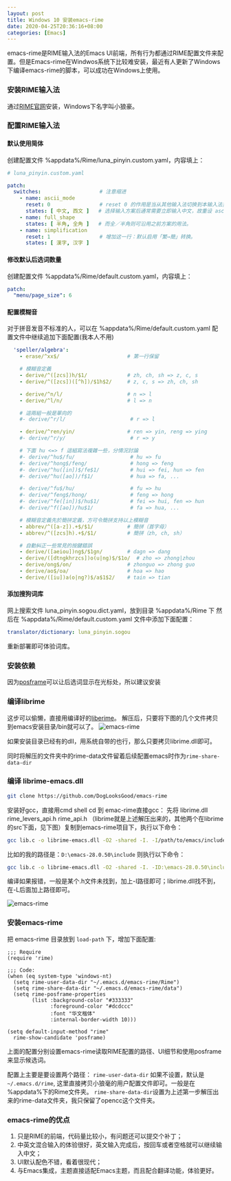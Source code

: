 ```yaml
---
layout: post
title: Windows 10 安装emacs-rime
date: 2020-04-25T20:36:16+08:00
categories: [Emacs]
---
```

 emacs-rime是RIME输入法的Emacs UI前端，所有行为都通过RIME配置文件来配置。但是Emacs-rime在Windwos系统下比较难安装，最近有人更新了Windows下编译emacs-rime的脚本，可以成功在Windows上使用。

### 安装RIME输入法
通过[RIME官网](https://rime.im/)安装，Windows下名字叫小狼豪。

### 配置RIME输入法

#### 默认使用简体

创建配置文件 %appdata%/Rime/luna_pinyin.custom.yaml，内容填上：

```yaml
# luna_pinyin.custom.yaml

patch:
  switches:                   # 注意缩进
    - name: ascii_mode
      reset: 0                # reset 0 的作用是当从其他输入法切换到本输入法重设为指定状态
      states: [ 中文, 西文 ]   # 选择输入方案后通常需要立即输入中文，故重设 ascii_mode = 0
    - name: full_shape
      states: [ 半角, 全角 ]   # 而全／半角则可沿用之前方案的用法。
    - name: simplification
      reset: 1                # 增加这一行：默认启用「繁→簡」转换。
      states: [ 漢字, 汉字 ]
```

#### 修改默认后选词数量

创建配置文件 %appdata%/Rime/default.custom.yaml，内容填上：

```yaml
patch:
  "menu/page_size": 6
```

#### 配置模糊音

对于拼音发音不标准的人，可以在 %appdata%/Rime/default.custom.yaml 配置文件中继续追加下面配置(我本人不用)

```yaml
  'speller/algebra':
    - erase/^xx$/                      # 第一行保留

    # 模糊音定義
    - derive/^([zcs])h/$1/             # zh, ch, sh => z, c, s
    - derive/^([zcs])([^h])/$1h$2/     # z, c, s => zh, ch, sh

    - derive/^n/l/                     # n => l
    - derive/^l/n/                     # l => n

    # 這兩組一般是單向的
    #- derive/^r/l/                     # r => l

    - derive/^ren/yin/                 # ren => yin, reng => ying
    #- derive/^r/y/                     # r => y

    # 下面 hu <=> f 這組寫法複雜一些，分情況討論
    #- derive/^hu$/fu/                  # hu => fu
    #- derive/^hong$/feng/              # hong => feng
    #- derive/^hu([in])$/fe$1/          # hui => fei, hun => fen
    #- derive/^hu([ao])/f$1/            # hua => fa, ...

    #- derive/^fu$/hu/                  # fu => hu
    #- derive/^feng$/hong/              # feng => hong
    #- derive/^fe([in])$/hu$1/          # fei => hui, fen => hun
    #- derive/^f([ao])/hu$1/            # fa => hua, ...

    # 模糊音定義先於簡拼定義，方可令簡拼支持以上模糊音
    - abbrev/^([a-z]).+$/$1/           # 簡拼（首字母）
    - abbrev/^([zcs]h).+$/$1/          # 簡拼（zh, ch, sh）

    # 自動糾正一些常見的按鍵錯誤
    - derive/([aeiou])ng$/$1gn/        # dagn => dang
    - derive/([dtngkhrzcs])o(u|ng)$/$1o/  # zho => zhong|zhou
    - derive/ong$/on/                  # zhonguo => zhong guo
    - derive/ao$/oa/                   # hoa => hao
    - derive/([iu])a(o|ng?)$/a$1$2/    # tain => tian
```

#### 添加搜狗词库

网上搜索文件 luna_pinyin.sogou.dict.yaml，放到目录  %appdata%/Rime 下
然后在  %appdata%/Rime/default.custom.yaml 文件中添加下面配置：

```yaml
translator/dictionary: luna_pinyin.sogou
```

重新部署即可体验词库。

### 安装依赖

因为[posframe](https://github.com/tumashu/posframe)可以让后选词显示在光标处，所以建议安装

### 编译librime
这步可以偷懒，直接用编译好的[liberime](https://github.com/merrickluo/liberime/releases/download/v0.0.3/liberime-v0.0.3-windows-x86_64.zip)。
解压后，只要将下图的几个文件拷贝到emacs安装目录/bin就可以了。
![emacs-rime]({{site.url}}/pics/emacs-rime/liberime-win1.png)

如果安装目录已经有的dll，用系统自带的也行，那么只要拷贝librime.dll即可。

同时将解压的文件夹中的rime-data文件留着后续配置emacs时作为`rime-share-data-dir`
### 编译 librime-emacs.dll
```bash
git clone https://github.com/DogLooksGood/emacs-rime
```
安装好gcc，直接用cmd shell cd 到 emac-rime直接gcc： 先将 librime.dll rime_levers_api.h rime_api.h （librime就是上述解压出来的，其他两个在librime的src下面，见下图）复制到emacs-rime项目下，执行以下命令：
```bash
gcc lib.c -o librime-emacs.dll -O2 -shared -I. -I/path/to/emacs/include -L. -llibrime
```
比如的我的路径是：`D:\emacs-28.0.50\include` 则执行以下命令：
```bash
gcc lib.c -o librime-emacs.dll -O2 -shared -I. -ID:\emacs-28.0.50\include -L. -llibrime
```
编译如果报错，一般是某个.h文件未找到，加上-I路径即可；librime.dll找不到，在-L后面加上路径即可。

![emacs-rime]({{site.url}}/pics/emacs-rime/librime-win1.png)
### 安装emacs-rime


把 emacs-rime 目录放到 ```load-path``` 下，增加下面配置:



``` elisp
;;; Require
(require 'rime)

;;; Code:
(when (eq system-type 'windows-nt)
  (setq rime-user-data-dir "~/.emacs.d/emacs-rime/Rime")
  (setq rime-share-data-dir "~/.emacs.d/emacs-rime/data")
  (setq rime-posframe-properties
        (list :background-color "#333333"
              :foreground-color "#dcdccc"
              :font "华文楷体"
              :internal-border-width 10)))

(setq default-input-method "rime"
  rime-show-candidate 'posframe)
```
上面的配置分别设置emacs-rime读取RIME配置的路径、UI细节和使用posframe来显示候选词。

配置上主要是要设置两个路径：
`rime-user-data-dir` 如果不设置，默认是`~/.emacs.d/rime`, 这里直接拷贝小狼毫的用户配置文件即可。一般是在 %appdata%下的Rime文件夹。
`rime-share-data-dir`设置为上述第一步解压出来的rime-data文件夹，我只保留了opencc这个文件夹。
### emacs-rime的优点

1. 只是RIME的前端，代码量比较小，有问题还可以提交个补丁；
2. 中英文混合输入的体验很好，英文输入完成后，按回车或者空格就可以继续输入中文；
3. UI默认配色不错，看着很现代；
4. 与Emacs集成，主题直接适配Emacs主题，而且配合翻译功能，体验更好。

